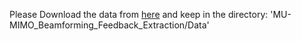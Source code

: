 Please Download the data from [here](https://drive.google.com/drive/folders/18a8Tw17g5Lwf0uiI--pJUucyl-eJdqvO?usp=sharing)
and keep in the directory: 'MU-MIMO_Beamforming_Feedback_Extraction/Data'
